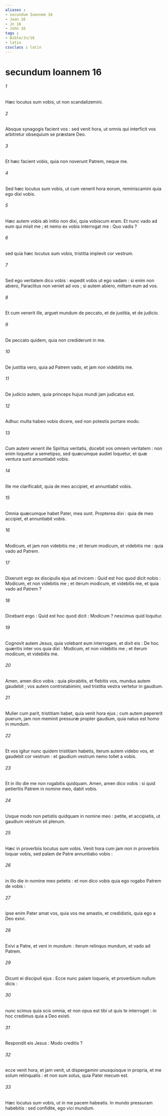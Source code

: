 ```yaml
---
aliases : 
- secundum Ioannem 16
- Jean 16
- Jn 16
- John 16
tags : 
- Bible/Jn/16
- latin
cssclass : latin
---
```


# secundum Ioannem 16

###### 1
Hæc locutus sum vobis, ut non scandalizemini.
###### 2
Absque synagogis facient vos : sed venit hora, ut omnis qui interficit vos arbitretur obsequium se præstare Deo.
###### 3
Et hæc facient vobis, quia non noverunt Patrem, neque me.
###### 4
Sed hæc locutus sum vobis, ut cum venerit hora eorum, reminiscamini quia ego dixi vobis.
###### 5
Hæc autem vobis ab initio non dixi, quia vobiscum eram. Et nunc vado ad eum qui misit me ; et nemo ex vobis interrogat me : Quo vadis ?
###### 6
sed quia hæc locutus sum vobis, tristitia implevit cor vestrum.
###### 7
Sed ego veritatem dico vobis : expedit vobis ut ego vadam : si enim non abiero, Paraclitus non veniet ad vos ; si autem abiero, mittam eum ad vos.
###### 8
Et cum venerit ille, arguet mundum de peccato, et de justitia, et de judicio.
###### 9
De peccato quidem, quia non crediderunt in me.
###### 10
De justitia vero, quia ad Patrem vado, et jam non videbitis me.
###### 11
De judicio autem, quia princeps hujus mundi jam judicatus est.
###### 12
Adhuc multa habeo vobis dicere, sed non potestis portare modo.
###### 13
Cum autem venerit ille Spiritus veritatis, docebit vos omnem veritatem : non enim loquetur a semetipso, sed quæcumque audiet loquetur, et quæ ventura sunt annuntiabit vobis.
###### 14
Ille me clarificabit, quia de meo accipiet, et annuntiabit vobis.
###### 15
Omnia quæcumque habet Pater, mea sunt. Propterea dixi : quia de meo accipiet, et annuntiabit vobis.
###### 16
Modicum, et jam non videbitis me ; et iterum modicum, et videbitis me : quia vado ad Patrem.
###### 17
Dixerunt ergo ex discipulis ejus ad invicem : Quid est hoc quod dicit nobis : Modicum, et non videbitis me ; et iterum modicum, et videbitis me, et quia vado ad Patrem ?
###### 18
Dicebant ergo : Quid est hoc quod dicit : Modicum ? nescimus quid loquitur.
###### 19
Cognovit autem Jesus, quia volebant eum interrogare, et dixit eis : De hoc quæritis inter vos quia dixi : Modicum, et non videbitis me ; et iterum modicum, et videbitis me.
###### 20
Amen, amen dico vobis : quia plorabitis, et flebitis vos, mundus autem gaudebit ; vos autem contristabimini, sed tristitia vestra vertetur in gaudium.
###### 21
Mulier cum parit, tristitiam habet, quia venit hora ejus ; cum autem pepererit puerum, jam non meminit pressuræ propter gaudium, quia natus est homo in mundum.
###### 22
Et vos igitur nunc quidem tristitiam habetis, iterum autem videbo vos, et gaudebit cor vestrum : et gaudium vestrum nemo tollet a vobis.
###### 23
Et in illo die me non rogabitis quidquam. Amen, amen dico vobis : si quid petieritis Patrem in nomine meo, dabit vobis.
###### 24
Usque modo non petistis quidquam in nomine meo : petite, et accipietis, ut gaudium vestrum sit plenum.
###### 25
Hæc in proverbiis locutus sum vobis. Venit hora cum jam non in proverbiis loquar vobis, sed palam de Patre annuntiabo vobis :
###### 26
in illo die in nomine meo petetis : et non dico vobis quia ego rogabo Patrem de vobis :
###### 27
ipse enim Pater amat vos, quia vos me amastis, et credidistis, quia ego a Deo exivi.
###### 28
Exivi a Patre, et veni in mundum : iterum relinquo mundum, et vado ad Patrem.
###### 29
Dicunt ei discipuli ejus : Ecce nunc palam loqueris, et proverbium nullum dicis :
###### 30
nunc scimus quia scis omnia, et non opus est tibi ut quis te interroget : in hoc credimus quia a Deo existi.
###### 31
Respondit eis Jesus : Modo creditis ?
###### 32
ecce venit hora, et jam venit, ut dispergamini unusquisque in propria, et me solum relinquatis : et non sum solus, quia Pater mecum est.
###### 33
Hæc locutus sum vobis, ut in me pacem habeatis. In mundo pressuram habebitis : sed confidite, ego vici mundum.
